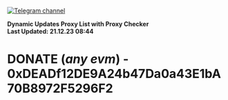 [![Telegram channel](https://img.shields.io/endpoint?url=https://runkit.io/damiankrawczyk/telegram-badge/branches/master?url=https://t.me/n4z4v0d)](https://t.me/n4z4v0d) 

**Dynamic Updates Proxy List with Proxy Checker**  
**Last Updated: 21.12.23 08:44**

# DONATE (_any evm_) - 0xDEADf12DE9A24b47Da0a43E1bA70B8972F5296F2
